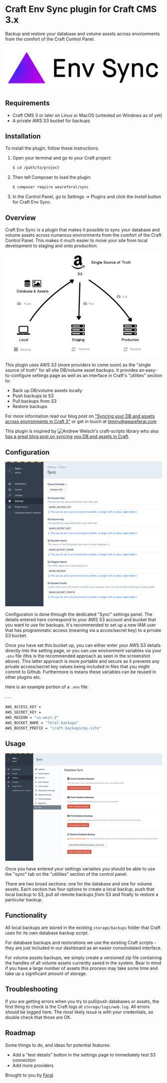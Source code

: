 # Craft Env Sync plugin for Craft CMS 3.x

Backup and restore your database and volume assets across environments from the comfort of the Craft Control Panel.

![Craft Sync Logo](resources/img/plugin-logo.png)

## Requirements

- Craft CMS 3 or later on Linux or MacOS (untested on Windows as of yet)
- A private AWS S3 bucket for backups

## Installation

To install the plugin, follow these instructions.

1. Open your terminal and go to your Craft project:

   ```sh
   $ cd /path/to/project
   ```

2. Then tell Composer to load the plugin:

   ```sh
   $ composer require weareferal/sync
   ```

3. In the Control Panel, go to Settings → Plugins and click the *Install* button for Craft Env Sync.

## Overview

Craft Env Sync is a plugin that makes it possible to sync your database and volume assets across numerous environments from the comfort of the Craft Control Panel. This makes it much easier to move your site from local development to staging and onto production.

![Craft Env Sync Overview](resources/img/overview.png)

This plugin uses AWS S3 (more providers to come soon) as the "single source of truth" for all site DB/volume asset backups. It provides an easy-to-configure settings page as well as an interface in Craft's "utilties" section to:

- Back up DB/volume assets locally
- Push backups to S3
- Pull backups from S3
- Restore backups

For more information read our blog post on ["Syncing your DB and assets across environments in Craft 3"](https://weareferal.com/tldr/syncing-your-db-and-assets-across-environments-in-craft-3/) or get in touch at [timmy@weareferal.com](mailto:timmy@weareferal.com)

This plugin is inspired by ![Andrew Welsch's `craft-scripts` library](https://github.com/nystudio107/craft-scripts) who also [has a great blog post on syncing you DB and assets in Craft](https://nystudio107.com/blog/database-asset-syncing-between-environments-in-craft-cms).

## Configuration

![Craft Env Sync Setting Screenshot](resources/img/settings-screenshot.png)

Configuration is done through the dedicated "Sync" settings panel. The details entered here correspond to your AWS S3 account and bucket that you want to use for backups. It's recommended to set up a new IAM user that has programmatic access (meaning via a acces/secret key) to a private S3 bucket.

Once you have set this bucket up, you can either enter your AWS S3 details directly into the setting page, or you can use environment variables via your `.env` file (this is the recommended approach as seen in the screenshot above). This latter approach is more portable and secure as it prevents any private access/secret key values being included in files that you might commit to Github. Furthermore is means these variables can be reused in other plugins etc.

Here is an example portion of a  `.env` file:

```sh
...

AWS_ACCESS_KEY = 
AWS_SECRET_KEY = 
AWS_REGION = "us-west-2"
AWS_BUCKET_NAME = "feral-backups"
AWS_BUCKET_PREFIX = "craft-backups/my-site"
```

## Usage

![Craft Env Sync Utilities Screenshot](resources/img/utilities-screenshot.png)

Once you have entered your settings variables you should be able to use the "sync" tab on the "utilities" section of the control panel.

There are two broad sections: one for the database and one for volume assets. Each section has four options to create a local backup, push that local backup to S3, pull all remote backups _from_ S3 and finally to restore a particular backup.

## Functionality

All local backups are stored in the existing `storage/backups` folder that Craft uses for its own database backup script.

For database backups and restorations we use the existing Craft scripts - they are just included in our dashboard as an easier consolodated interface.

For volume assets backups, we simply create a versioned zip file containing the handles of all volume assets currently saved in the system. Bear in mind if you have a large number of assets this process may take some time and take up a significant amount of storage.

## Troubleshooting

If you are getting errors when you try to pull/push databases or assets, the first thing to check is the Craft logs at `storage/logs/web.log`. All errors should be logged here. The most likely issue is with your credentials, so double check that those are OK.

## Roadmap

Some things to do, and ideas for potential features:

- Add a "test details" button in the settings page to immediately test S3 connection
- Add more providers

Brought to you by [Feral](https://weareferal.com)

